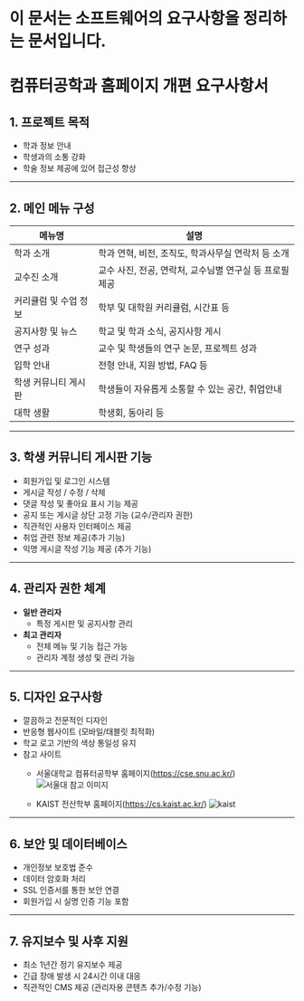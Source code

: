 # 이 문서는 소프트웨어의 요구사항을 정리하는 문서입니다. 
# 컴퓨터공학과 홈페이지 개편 요구사항서

## 1. 프로젝트 목적
- 학과 정보 안내
- 학생과의 소통 강화
- 학술 정보 제공에 있어 접근성 향상

---

## 2. 메인 메뉴 구성

| 메뉴명 | 설명 |
|--------|------|
| 학과 소개 | 학과 연혁, 비전, 조직도, 학과사무실 연락처 등 소개 |
| 교수진 소개 | 교수 사진, 전공, 연락처, 교수님별 연구실 등 프로필 제공 |
| 커리큘럼 및 수업 정보 | 학부 및 대학원 커리큘럼, 시간표 등 |
| 공지사항 및 뉴스 | 학교 및 학과 소식, 공지사항 게시 |
| 연구 성과 | 교수 및 학생들의 연구 논문, 프로젝트 성과 |
| 입학 안내 | 전형 안내, 지원 방법, FAQ 등 |
| 학생 커뮤니티 게시판 | 학생들이 자유롭게 소통할 수 있는 공간, 취업안내 |
| 대학 생활 | 학생회, 동아리 등 |

---

## 3. 학생 커뮤니티 게시판 기능
- 회원가입 및 로그인 시스템
- 게시글 작성 / 수정 / 삭제
- 댓글 작성 및 좋아요 표시 기능 제공
- 공지 또는 게시글 상단 고정 기능 (교수/관리자 권한)
- 직관적인 사용자 인터페이스 제공
- 취업 관련 정보 제공(추가 기능)
- 익명 게시글 작성 기능 제공 (추가 기능)
---

## 4. 관리자 권한 체계
- **일반 관리자**
  - 특정 게시판 및 공지사항 관리
- **최고 관리자**
  - 전체 메뉴 및 기능 접근 가능
  - 관리자 계정 생성 및 관리 가능

---

## 5. 디자인 요구사항
- 깔끔하고 전문적인 디자인
- 반응형 웹사이트 (모바일/태블릿 최적화)
- 학교 로고 기반의 색상 통일성 유지
- 참고 사이트
  - 서울대학교 컴퓨터공학부 홈페이지(https://cse.snu.ac.kr/)
   ![서울대 참고 이미지](https://github.com/HBNU-COME2105/webtf-faier-team-2/blob/main/1.%20Requirement%20Analysis/Figures/%EC%84%9C%EC%9A%B8%EB%8C%80.png?raw=true)

  - KAIST 전산학부 홈페이지(https://cs.kaist.ac.kr/)
    ![kaist](https://github.com/HBNU-COME2105/webtf-faier-team-2/blob/main/1.%20Requirement%20Analysis/Figures/kaist.png?raw=true)

---

## 6. 보안 및 데이터베이스
- 개인정보 보호법 준수
- 데이터 암호화 처리
- SSL 인증서를 통한 보안 연결
- 회원가입 시 실명 인증 기능 포함

---

## 7. 유지보수 및 사후 지원
- 최소 1년간 정기 유지보수 제공
- 긴급 장애 발생 시 24시간 이내 대응
- 직관적인 CMS 제공 (관리자용 콘텐츠 추가/수정 기능)

